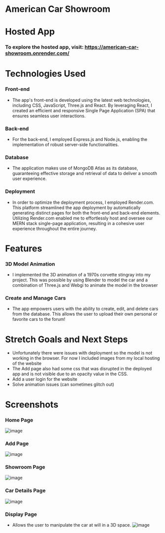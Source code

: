 # American Car Showroom

# Hosted App
### To explore the hosted app, visit: https://american-car-showroom.onrender.com/
# Technologies Used
### Front-end
* The app's front-end is developed using the latest web technologies, including CSS, JavaScript, Three.js and React. By leveraging React, I created an efficient and responsive Single Page Application (SPA) that ensures seamless user interactions.

### Back-end
* For the back-end, I employed Express.js and Node.js, enabling the implementation of robust server-side functionalities.

### Database
* The application makes use of MongoDB Atlas as its database, guaranteeing effective storage and retrieval of data to deliver a smooth user experience.

### Deployment
* In order to optimize the deployment process, I employed Render.com. This platform streamlined the app deployment by automatically generating distinct pages for both the front-end and back-end elements. Utilizing Render.com enabled me to effortlessly host and oversee our MERN stack single-page application, resulting in a cohesive user experience throughout the entire journey.

# Features
### 3D Model Animation
* I implemented the 3D animation of a 1970s corvette stingray into my project. This was possible by using Blender to model the car and a combination of Three.js and Webgi to animate the model in the browser

### Create and Manage Cars
* The app empowers users with the ability to create, edit, and delete cars from the database. This allows the user to upload their own personal or favorite cars to the forum!

# Stretch Goals and Next Steps
* Unfortunately there were issues with deployment so the model is not working in the browser. For now I included images from my local hosting of the website
* The Add page also had some css that was disrupted in the deployed app and is not visible due to an opacity value in the CSS.
* Add a user login for the website
* Solve animation issues (can sometimes glitch out)

# Screenshots
### Home Page
![image](https://github.com/vogat/American-Car-Showroom/assets/133575711/5f86a126-b21e-4ba5-8bd8-0c2b69fdf6db)
### Add Page
![image](https://github.com/vogat/American-Car-Showroom/assets/133575711/dade46cb-a594-4acf-b282-53224bf50afd)
### Showroom Page
![image](https://github.com/vogat/American-Car-Showroom/assets/133575711/17e3b222-dffb-427b-aa5f-2fc903b3f56b)
### Car Details Page
![image](https://github.com/vogat/American-Car-Showroom/assets/133575711/4129c0c9-6ca2-47df-bc43-67e43cf00870)
### Display Page
* Allows the user to manipulate the car at will in a 3D space.
![image](https://github.com/vogat/American-Car-Showroom/assets/133575711/e76c7ade-06d0-4c0c-9ee7-3bc371782864)
